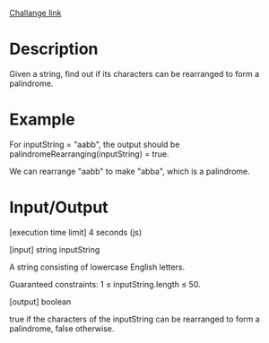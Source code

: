 [Challange link](https://codefights.com/arcade/intro/level-4/Xfeo7r9SBSpo3Wico)
# Description
Given a string, find out if its characters can be rearranged to form a palindrome.

# Example

For inputString = "aabb", the output should be
palindromeRearranging(inputString) = true.

We can rearrange "aabb" to make "abba", which is a palindrome.

# Input/Output

[execution time limit] 4 seconds (js)

[input] string inputString

A string consisting of lowercase English letters.

Guaranteed constraints:
1 ≤ inputString.length ≤ 50.

[output] boolean

true if the characters of the inputString can be rearranged to form a palindrome, false otherwise.